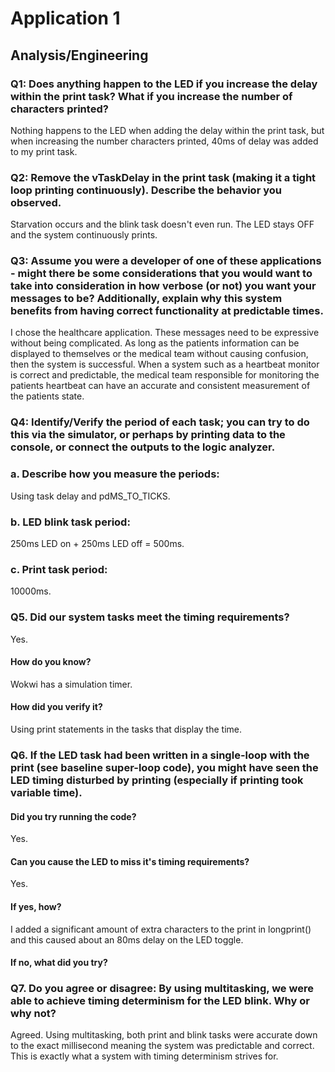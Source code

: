 
# Application 1

## Analysis/Engineering

### Q1: Does anything happen to the LED if you increase the delay within the print task? What if you increase the number of characters printed? 

Nothing happens to the LED when adding the delay within the print task, but when increasing the number characters printed, 40ms of delay was added to my print task.

### Q2: Remove the vTaskDelay in the print task (making it a tight loop printing continuously). Describe the behavior you observed.

Starvation occurs and the blink task doesn't even run. The LED stays OFF and the system continuously prints.

### Q3: Assume you were a developer of one of these applications - might there be some considerations that you would want to take into consideration in how verbose (or not) you want your messages to be? Additionally, explain why this system benefits from having correct functionality at predictable times.

I chose the healthcare application. These messages need to be expressive without being complicated. As long as the patients information can be displayed to themselves or the medical team without causing confusion, then the system is successful. When a system such as a heartbeat monitor is correct and predictable, the medical team responsible for monitoring the patients heartbeat can have an accurate and consistent measurement of the patients state.

### Q4: Identify/Verify the period of each task; you can try to do this via the simulator, or perhaps by printing data to the console, or connect the outputs to the logic analyzer.

### a. Describe how you measure the periods:

Using task delay and pdMS_TO_TICKS.

### b. LED blink task period:

250ms LED on + 250ms LED off = 500ms.

### c. Print task period:

10000ms.

### Q5. Did our system tasks meet the timing requirements?

Yes.

#### How do you know?

Wokwi has a simulation timer.

#### How did you verify it?

Using print statements in the tasks that display the time.

### Q6. If the LED task had been written in a single-loop with the print (see baseline super-loop code), you might have seen the LED timing disturbed by printing (especially if printing took variable time).

#### Did you try running the code?

Yes.

#### Can you cause the LED to miss it's timing requirements?

Yes.

#### If yes, how?

I added a significant amount of extra characters to the print in longprint() and this caused about an 80ms delay on the LED toggle.

#### If no, what did you try?

### Q7. Do you agree or disagree: By using multitasking, we were able to achieve timing determinism for the LED blink. Why or why not?

Agreed. Using multitasking, both print and blink tasks were accurate down to the exact millisecond meaning the system was predictable and correct. This is exactly what a system with timing determinism strives for.
